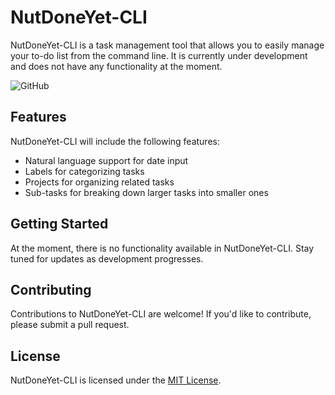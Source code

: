 # NutDoneYet-CLI
NutDoneYet-CLI is a task management tool that allows you to easily manage your to-do list from the command line. It is currently under development and does not have any functionality at the moment.

<img alt="GitHub" src="https://img.shields.io/github/license/neomoon007/ndy-cli">

## Features
NutDoneYet-CLI will include the following features:

* Natural language support for date input
* Labels for categorizing tasks
* Projects for organizing related tasks
* Sub-tasks for breaking down larger tasks into smaller ones

## Getting Started
At the moment, there is no functionality available in NutDoneYet-CLI. Stay tuned for updates as development progresses.

## Contributing
Contributions to NutDoneYet-CLI are welcome! If you'd like to contribute, please submit a pull request.

## License
NutDoneYet-CLI is licensed under the [MIT License](LICENSE).
